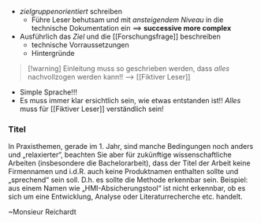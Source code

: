 - _zielgruppenorientiert_ schreiben
	- Führe Leser behutsam und mit _ansteigendem Niveau_ in die technische Dokumentation ein ==> **successive more complex**
- Ausführlich das _Ziel_ und die [[Forschungsfrage]] beschreiben
	- technische Vorraussetzungen
	- Hintergründe
> [!warning] Einleitung muss so geschrieben werden, dass _alles_ nachvollzogen werden kann!! --> [[Fiktiver Leser]]

- Simple Sprache!!!
- Es muss immer klar ersichtlich sein, wie etwas entstanden ist!! _Alles_ muss für [[Fiktiver Leser]] verständlich sein!

### Titel
In Praxisthemen, gerade im 1. Jahr, sind manche Bedingungen noch anders und „relaxierter“, beachten Sie aber für zukünftige wissenschaftliche Arbeiten (insbesondere die Bachelorarbeit), dass der Titel der Arbeit keine Firmennamen und i.d.R. auch keine Produktnamen enthalten sollte und „sprechend“ sein soll. D.h. es sollte die Methode erkennbar sein. Beispiel: aus einem Namen wie „HMI-Absicherungstool“ ist nicht erkennbar, ob es sich um eine Entwicklung, Analyse oder Literaturrecherche etc. handelt.

~Monsieur Reichardt